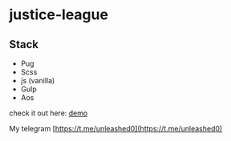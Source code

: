 # justice-league

## Stack
* Pug
* Scss
* js (vanilla)
* Gulp
* Aos

check it out here: [demo](https://unleashed97.github.io/justice-league/dist/)

My telegram [https://t.me/unleashed0](https://t.me/unleashed0)
